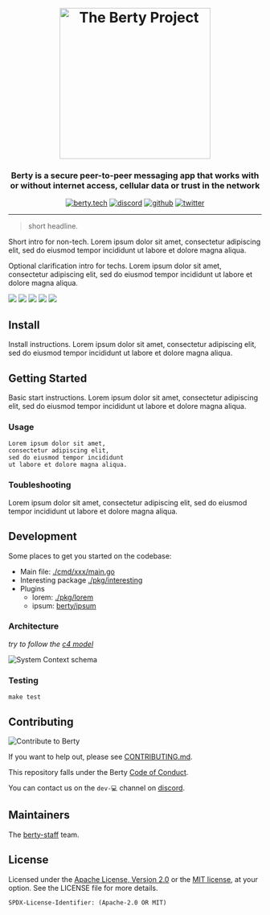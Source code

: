 <h1 align="center">
  <br>
  <img src="https://berty.tech/img/berty.svg" alt="The Berty Project" height="300px">
  <br>
</h1>

<h3 align="center">Berty is a secure peer-to-peer messaging app that works with or without internet access, cellular data or trust in the network</h3>

<p align="center">
    <a href="https://berty.tech"><img alt="berty.tech" src="https://img.shields.io/badge/berty.tech-2845a7?logo=internet-explorer&style=flat" /></a>
    <a href="https://crpt.fyi/berty-discord"><img alt="discord" src="https://img.shields.io/badge/discord-gray?logo=discord" /></a>
    <a href="https://github.com/berty"><img alt="github" src="https://img.shields.io/badge/@berty-471961?logo=github" /></a>
    <a href="https://twitter.com/berty"><img alt="twitter" src="https://img.shields.io/twitter/follow/berty?label=%40berty&style=flat&logo=twitter" /></a>
</p>

---

> short headline.

Short intro for non-tech.
Lorem ipsum dolor sit amet, consectetur adipiscing elit, sed do eiusmod tempor incididunt ut labore et dolore magna aliqua.

Optional clarification intro for techs.
Lorem ipsum dolor sit amet, consectetur adipiscing elit, sed do eiusmod tempor incididunt ut labore et dolore magna aliqua.

![](https://img.shields.io/badge/optional-dev--badge-blue)
![](https://img.shields.io/badge/optional-dev--badge-green)
![](https://img.shields.io/badge/optional-dev--badge-yellow)
![](https://img.shields.io/badge/optional-dev--badge-orange)
![](https://img.shields.io/badge/optional-dev--badge-red)

## Install

Install instructions.
Lorem ipsum dolor sit amet, consectetur adipiscing elit, sed do eiusmod tempor incididunt ut labore et dolore magna aliqua.

## Getting Started

Basic start instructions.
Lorem ipsum dolor sit amet, consectetur adipiscing elit, sed do eiusmod tempor incididunt ut labore et dolore magna aliqua.

### Usage

```
Lorem ipsum dolor sit amet,
consectetur adipiscing elit,
sed do eiusmod tempor incididunt
ut labore et dolore magna aliqua.
```

### Toubleshooting

Lorem ipsum dolor sit amet, consectetur adipiscing elit, sed do eiusmod tempor incididunt ut labore et dolore magna aliqua.

## Development

Some places to get you started on the codebase:

* Main file: [./cmd/xxx/main.go](./cmd/xxx/main.go)
* Interesting package [./pkg/interesting](./pkg/interesting)
* Plugins
    * lorem: [./pkg/lorem](./pkg/lorem)
    * ipsum: [berty/ipsum](https://github.com/berty/ipsum)

### Architecture

_try to follow the [c4 model](https://c4model.com/)_

![System Context schema](https://via.placeholder.com/800x500?text=System%20Context)

### Testing

```console
make test
```

## Contributing

![Contribute to Berty](https://assets.berty.tech/files/contribute--small.gif)

If you want to help out, please see [CONTRIBUTING.md](./CONTRIBUTING.md).

This repository falls under the Berty [Code of Conduct](https://github.com/berty/community/blob/master/CODE_OF_CONDUCT.md).

You can contact us on the `dev-💻` channel on [discord](https://crpt.fyi/berty-discord).

## Maintainers

The [berty-staff](https://github.com/orgs/berty/teams/staff) team.

## License

Licensed under the [Apache License, Version 2.0](https://www.apache.org/licenses/LICENSE-2.0) or the [MIT license](https://opensource.org/licenses/MIT), at your option. See the LICENSE file for more details.

`SPDX-License-Identifier: (Apache-2.0 OR MIT)`
